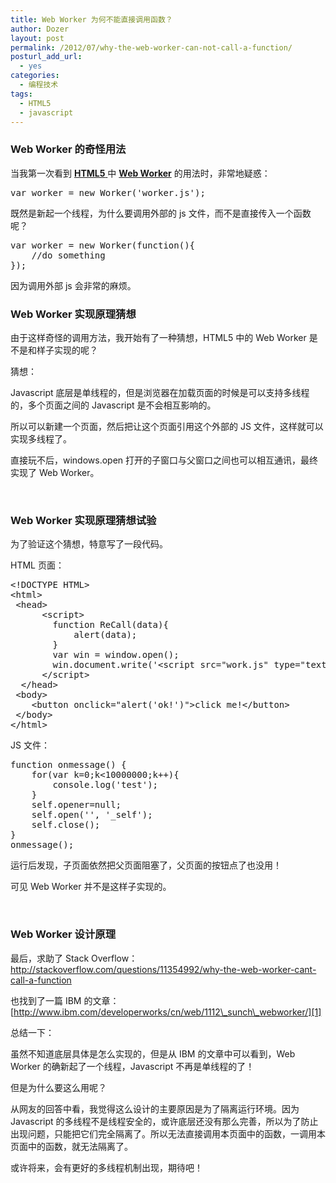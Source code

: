 ```yaml
---
title: Web Worker 为何不能直接调用函数？
author: Dozer
layout: post
permalink: /2012/07/why-the-web-worker-can-not-call-a-function/
posturl_add_url:
  - yes
categories:
  - 编程技术
tags:
  - HTML5
  - javascript
---
```


### <span id="Web_Worker">Web Worker 的奇怪用法</span>

当我第一次看到 <a href="http://www.w3schools.com/html5/default.asp" target="_blank"><strong>HTML5</strong> </a>中 <a href="http://en.wikipedia.org/wiki/Web_worker" target="_blank"><strong>Web Worker</strong></a> 的用法时，非常地疑惑：

<pre class="brush: javascript; gutter: true">var worker = new Worker('worker.js');</pre>

既然是新起一个线程，为什么要调用外部的 js 文件，而不是直接传入一个函数呢？

<pre class="brush: javascript; gutter: true">var worker = new Worker(function(){
    //do something
});</pre>

因为调用外部 js 会非常的麻烦。

<!--more-->

### <span id="Web_Worker-2">Web Worker 实现原理猜想</span>

由于这样奇怪的调用方法，我开始有了一种猜想，HTML5 中的 Web Worker 是不是和样子实现的呢？

猜想：

Javascript 底层是单线程的，但是浏览器在加载页面的时候是可以支持多线程的，多个页面之间的 Javascript 是不会相互影响的。

所以可以新建一个页面，然后把让这个页面引用这个外部的 JS 文件，这样就可以实现多线程了。

直接玩不后，windows.open 打开的子窗口与父窗口之间也可以相互通讯，最终实现了 Web Worker。

&nbsp;

### <span id="Web_Worker-3">Web Worker 实现原理猜想试验</span>

为了验证这个猜想，特意写了一段代码。

HTML 页面：

<pre class="brush: xhtml; gutter: true">&lt;!DOCTYPE HTML&gt;
&lt;html&gt;
 &lt;head&gt;
	  &lt;script&gt;
		function ReCall(data){
			alert(data);
		}
		var win = window.open();
		win.document.write('&lt;script src="work.js" type="text/javascript" &gt;&lt;\/script&gt;');
	  &lt;/script&gt;
  &lt;/head&gt;
 &lt;body&gt;
	&lt;button onclick="alert('ok!')"&gt;click me!&lt;/button&gt;
 &lt;/body&gt;
&lt;/html&gt;</pre>

JS 文件：

<pre class="brush: javascript; gutter: true">function onmessage() { 
	for(var k=0;k&lt;10000000;k++){
		console.log('test');
	}
	self.opener=null;
	self.open('', '_self');
	self.close();
}
onmessage();</pre>

运行后发现，子页面依然把父页面阻塞了，父页面的按钮点了也没用！

可见 Web Worker 并不是这样子实现的。

&nbsp;

### <span id="Web_Worker-4">Web Worker 设计原理</span>

最后，求助了 Stack Overflow：<http://stackoverflow.com/questions/11354992/why-the-web-worker-cant-call-a-function>

也找到了一篇 IBM 的文章：[http://www.ibm.com/developerworks/cn/web/1112\_sunch\_webworker/][1]

总结一下：

虽然不知道底层具体是怎么实现的，但是从 IBM 的文章中可以看到，Web Worker 的确新起了一个线程，Javascript 不再是单线程的了！

但是为什么要这么用呢？

从网友的回答中看，我觉得这么设计的主要原因是为了隔离运行环境。因为 Javascript 的多线程不是线程安全的，或许底层还没有那么完善，所以为了防止出现问题，只能把它们完全隔离了。所以无法直接调用本页面中的函数，一调用本页面中的函数，就无法隔离了。

或许将来，会有更好的多线程机制出现，期待吧！

&nbsp;

 [1]: http://www.ibm.com/developerworks/cn/web/1112_sunch_webworker/
